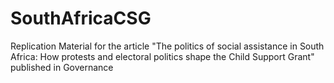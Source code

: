 # SouthAfricaCSG
Replication Material for the article "The politics of social assistance in South Africa: How protests and electoral politics shape the Child Support Grant" published in Governance
